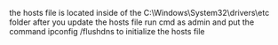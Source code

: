 the hosts file is located inside of the C:\Windows\System32\drivers\etc folder after you update the hosts file run cmd as admin and put the command ipconfig /flushdns to initialize the hosts file
